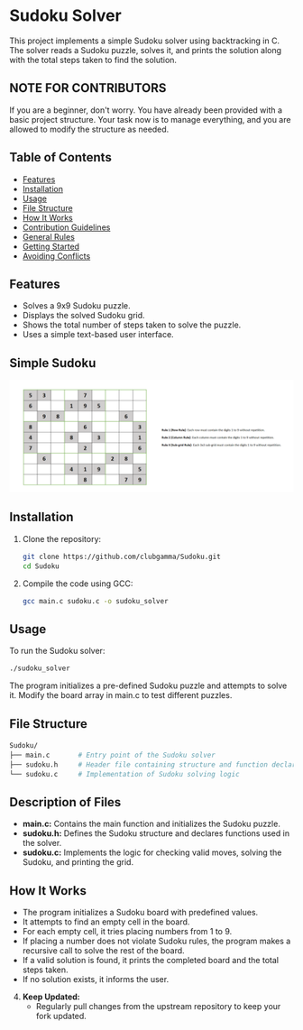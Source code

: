 # Sudoku Solver

This project implements a simple Sudoku solver using backtracking in C. The solver reads a Sudoku puzzle, solves it, and prints the solution along with the total steps taken to find the solution.

## NOTE FOR CONTRIBUTORS
If you are a beginner, don't worry. You have already been provided with a basic project structure. Your task now is to manage everything, and you are allowed to modify the structure as needed.

## Table of Contents

- [Features](#features)
- [Installation](#installation)
- [Usage](#usage)
- [File Structure](#file-structure)
- [How It Works](#how-it-works)
- [Contribution Guidelines](#contribution-guidelines-)
- [General Rules](#general-rules)
- [Getting Started](#getting-started-)
- [Avoiding Conflicts](#avoiding-conflicts-syncing-your-fork)

## Features

- Solves a 9x9 Sudoku puzzle.
- Displays the solved Sudoku grid.
- Shows the total number of steps taken to solve the puzzle.
- Uses a simple text-based user interface.

## Simple Sudoku
![example](./EXAMPLE/SIMPLE_SUDOKU.png)

## Installation

1. Clone the repository:
   ```bash
   git clone https://github.com/clubgamma/Sudoku.git
   cd Sudoku

2. Compile the code using GCC:
   ```bash
   gcc main.c sudoku.c -o sudoku_solver

## Usage
To run the Sudoku solver:
   ```bash
   ./sudoku_solver
  ```


The program initializes a pre-defined Sudoku puzzle and attempts to solve it. Modify the board array in main.c to test different puzzles.

## File Structure
   ```bash
   Sudoku/
   ├── main.c       # Entry point of the Sudoku solver
   ├── sudoku.h     # Header file containing structure and function declarations
   └── sudoku.c     # Implementation of Sudoku solving logic
  ```

## Description of Files
- **main.c:** Contains the main function and initializes the Sudoku puzzle.
- **sudoku.h:** Defines the Sudoku structure and declares functions used in the solver.
- **sudoku.c:** Implements the logic for checking valid moves, solving the Sudoku, and printing the grid.

## How It Works
- The program initializes a Sudoku board with predefined values.
- It attempts to find an empty cell in the board.
- For each empty cell, it tries placing numbers from 1 to 9.
- If placing a number does not violate Sudoku rules, the program makes a recursive call to solve the rest of the board.
- If a valid solution is found, it prints the completed board and the total steps taken.
- If no solution exists, it informs the user.



4. **Keep Updated:**
   - Regularly pull changes from the upstream repository to keep your fork updated.


  
